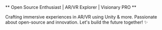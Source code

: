 ** Open Source Enthusiast | AR/VR Explorer | Visionary PRO **

Crafting immersive experiences in AR/VR using Unity & more. Passionate about open-source and innovation. Let's build the future together! ✨

